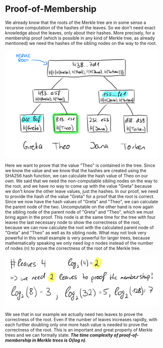 # Proof-of-Membership

We already know that the roots of the Merkle tree are in some sense a recursive computation of the hashes of the leaves. So we don't need exact knowledge about the leaves, only about their hashes. More precisely, for a membership proof (which is possible in any kind of Merkle tree, as already mentioned) we need the hashes of the sibling nodes on the way to the root.

![Proof of Membership](../img/proof-of-membership.jpeg)

Here we want to prove that the value "Theo" is contained in the tree. Since we know the value and we know that the hashes are created using the SHA256 hash function, we can calculate the hash value of Theo on our own. We said that we need the non-computable sibling nodes on the way to the root, and we have no way to come up with the value "Greta" because we don't know the other leave values, just the hashes. In our proof, we need to provide the hash of the value "Greta" for a proof that the root is correct. Since we now have the hash values of "Greta" and "Theo", we can calculate the parent node of the two. Uncomputable on the other hand is now again the sibling node of the parent node of "Greta" and "Theo", which we must bring again in the proof. This node is at the same time for the tree with four leaves the last necessary node to show the correctness of the root, because we can now calculate the root with the calculated parent node of "Greta" and "Theo" as well as its sibling node. What may not look very powerful in this small example is very powerful for larger trees, because mathematically speaking we only need *log n* nodes instead of the number of nodes (n) to prove the correctness of the root of the Merkle tree.

![Log n Calculation](../img/logn-calc.jpeg)

We see that in our example we actually need two leaves to prove the correctness of the root. Even if the number of leaves increases rapidly, with each further doubling only one more hash value is needed to prove the correctness of the root. This is an important and great property of Merkle trees and we can formally state:
***The time complexity of proof-of-membership in Merkle trees is O(log n)***.

